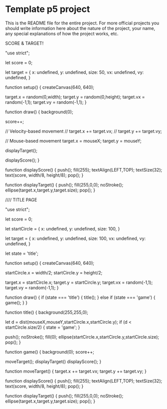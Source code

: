 # Template p5 project

This is the README file for the entire project. For more official projects you should write information here about the nature of the project, your name, any special explanations of how the project works, etc.

SCORE & TARGET!

"use strict";

let score = 0;

let target = {
  x: undefined,
  y: undefined,
  size: 50,
  vx: undefined,
  vy: undefined,
}

function setup() {
  createCanvas(640, 640);

  target.x = random(0,width);
  target.y = random(0,height);
  target.vx = random(-1,1);
  target.vy = random(-1,1);
}

function draw() {
  background(0);

  score++;

  // Velocity-based movement
  // target.x += target.vx;
  // target.y += target.vy;

  // Mouse-based movement
  target.x = mouseX;
  target.y = mouseY;

  displayTarget();

  displayScore();
}

function displayScore() {
  push();
  fill(255);
  textAlign(LEFT,TOP);
  textSize(32);
  text(score, width/8, height/8);
  pop();
}

function displayTarget() {
  push();
  fill(255,0,0);
  noStroke();
  ellipse(target.x,target.y,target.size);
  pop();
}


////
TITLE PAGE

"use strict";

let score = 0;

let startCircle = {
  x: undefined,
  y: undefined,
  size: 100,
}

let target = {
  x: undefined,
  y: undefined,
  size: 100,
  vx: undefined,
  vy: undefined,
}

let state = 'title';

function setup() {
  createCanvas(640, 640);

  startCircle.x = width/2;
  startCircle.y = height/2;

  target.x = startCircle.x;
  target.y = startCircle.y;
  target.vx = random(-1,1);
  target.vy = random(-1,1);
}

function draw() {
  if (state === 'title') {
    title();
  }
  else if (state === 'game') {
    game();
  }
}

function title() {
  background(255,255,0);

  let d = dist(mouseX,mouseY,startCircle.x,startCircle.y);
  if (d < startCircle.size/2) {
    state = 'game';
  }

  push();
  noStroke();
  fill(0);
  ellipse(startCircle.x,startCircle.y,startCircle.size);
  pop();
}

function game() {
  background(0);
  score++;

  moveTarget();
  displayTarget()
  displayScore();
}

function moveTarget() {
  target.x += target.vx;
  target.y += target.vy;
}

function displayScore() {
  push();
  fill(255);
  textAlign(LEFT,TOP);
  textSize(32);
  text(score, width/8, height/8);
  pop();
}

function displayTarget() {
  push();
  fill(255,0,0);
  noStroke();
  ellipse(target.x,target.y,target.size);
  pop();
}
